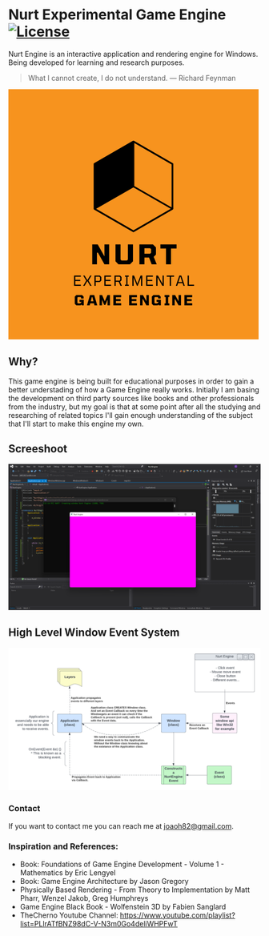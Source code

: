 # Nurt Experimental Game Engine [![License](https://img.shields.io/github/license/joaoh82/NurtEngine.svg)](https://github.com/joaoh82/NurtEngine/blob/master/LICENSE)
Nurt Engine is an interactive application and rendering engine for Windows. Being developed for learning and research purposes.

> What I cannot create, I do not understand. 
> — Richard Feynman

![Nurt Experimental Game Engine](/docs/Nurt_Logo.png?raw=true "Nurt Experimental Game Engine")

## Why?
This game engine is being built for educational purposes in order to gain a better understading of how a Game Engine really works. Initially I am basing the development on third party sources like books and other professionals from the industry, but my goal is that at some point after all the studying and researching of related topics I'll gain enough understanding of the subject that I'll start to make this engine my own.

## Screeshoot
![Nurt Engine Window](/docs/FirstWindow.png?raw=true "Nurt Engine Window")

## High Level Window Event System
![High Level Window Event System](/docs/WindowEventSystem.png?raw=true "High Level Window Event System")

### Contact

If you want to contact me you can reach me at <joaoh82@gmail.com>.

### Inspiration and References:
* Book: Foundations of Game Engine Development - Volume 1 - Mathematics by Eric Lengyel
* Book: Game Engine Architecture by Jason Gregory
* Physically Based Rendering - From Theory to Implementation by Matt Pharr, Wenzel Jakob, Greg Humphreys
* Game Engine Black Book - Wolfenstein 3D by Fabien Sanglard
* TheCherno Youtube Channel: https://www.youtube.com/playlist?list=PLlrATfBNZ98dC-V-N3m0Go4deliWHPFwT
